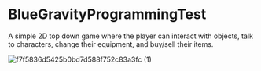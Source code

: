 # BlueGravityProgrammingTest

A simple 2D top down game where the player can interact with objects, talk to characters, change their equipment, and buy/sell their items.

![f7f5836d5425b0bd7d588f752c83a3fc (1)](https://github.com/gabriel0223/BlueGravityProgrammingTest/assets/70488342/db5d6aa8-27d1-426e-83bc-3fcd5743ab29)
